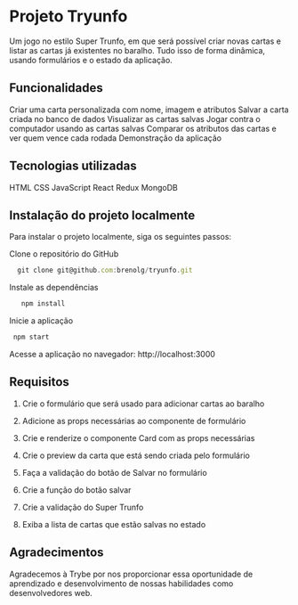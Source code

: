 # Projeto Tryunfo
Um jogo no estilo Super Trunfo, em que será possível criar novas cartas e listar as cartas já existentes no baralho. Tudo isso de forma dinâmica, usando formulários e o estado da aplicação.

## Funcionalidades
Criar uma carta personalizada com nome, imagem e atributos
Salvar a carta criada no banco de dados
Visualizar as cartas salvas
Jogar contra o computador usando as cartas salvas
Comparar os atributos das cartas e ver quem vence cada rodada
Demonstração da aplicação

## Tecnologias utilizadas
HTML
CSS
JavaScript
React
Redux
MongoDB

## Instalação do projeto localmente
Para instalar o projeto localmente, siga os seguintes passos:

Clone o repositório do GitHub

```javascript
  git clone git@github.com:brenolg/tryunfo.git
```

Instale as dependências


```javascript
   npm install
```
Inicie a aplicação


```javascript
 npm start
```

Acesse a aplicação no navegador: http://localhost:3000

## Requisitos

1. Crie o formulário que será usado para adicionar cartas ao baralho

2. Adicione as props necessárias ao componente de formulário

3. Crie e renderize o componente Card com as props necessárias

4. Crie o preview da carta que está sendo criada pelo formulário

5. Faça a validação do botão de Salvar no formulário

6. Crie a função do botão salvar

7. Crie a validação do Super Trunfo

8. Exiba a lista de cartas que estão salvas no estado

## Agradecimentos
Agradecemos à Trybe por nos proporcionar essa oportunidade de aprendizado e desenvolvimento de nossas habilidades como desenvolvedores web.
